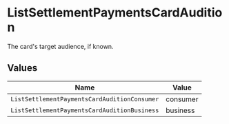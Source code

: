 # ListSettlementPaymentsCardAudition

The card's target audience, if known.


## Values

| Name                                         | Value                                        |
| -------------------------------------------- | -------------------------------------------- |
| `ListSettlementPaymentsCardAuditionConsumer` | consumer                                     |
| `ListSettlementPaymentsCardAuditionBusiness` | business                                     |